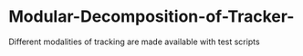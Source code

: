 Modular-Decomposition-of-Tracker-
=================================

Different modalities of tracking are made available with test scripts 
